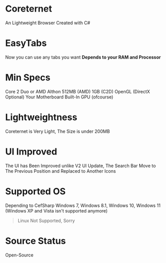 # Coreternet
An Lightweight Browser Created with C#

# EasyTabs
Now you can use any tabs you want **Depends to your RAM and Processor**

# Min Specs
Core 2 Duo or AMD Althon
512MB (AMD) 1GB (C2D)
OpenGL (DirectX Optional)
Your Motherboard Built-In GPU (ofcourse)

# Lightweightness
Coreternet is Very Light, The Size is under 200MB

# UI Improved
The UI has Been Improved unlike V2 UI Update, The Search Bar Move to The Previous Position and Replaced to Another Icons

# Supported OS
Depending to CefSharp
Windows 7, Windows 8.1, Windows 10, Windows 11 (Windows XP and Vista isn't supported anymore)
> Linux Not Supported, Sorry

# Source Status
Open-Source
